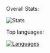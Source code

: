 <!-- ### Hi there 👋 -->

Overall Stats:

![Stats](https://github-readme-stats.vercel.app/api?username=sajidhasanapon&show_icons=true&theme=dark&count_private=true)

Top languages:

[![Languages](https://github-readme-stats.vercel.app/api/top-langs/?username=sajidhasanapon&hide=Roff,Tcl,tex&count_private=true&langs_count=8&theme=dark)](https://github.com/anuraghazra/github-readme-stats)

<!--
**sajidhasanapon/sajidhasanapon** is a ✨ _special_ ✨ repository because its `README.md` (this file) appears on your GitHub profile.

Here are some ideas to get you started:

- 🔭 I’m currently working on ...
- 🌱 I’m currently learning ...
- 👯 I’m looking to collaborate on ...
- 🤔 I’m looking for help with ...
- 💬 Ask me about ...
- 📫 How to reach me: ...
- 😄 Pronouns: ...
- ⚡ Fun fact: ...
-->
